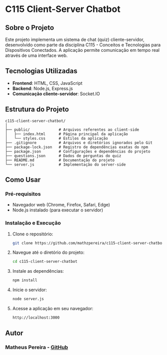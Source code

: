 # C115 Client-Server Chatbot

## Sobre o Projeto

Este projeto implementa um sistema de chat (quiz) cliente-servidor, desenvolvido como parte da disciplina C115 - Conceitos e Tecnologias para Dispositivos Conectados. A aplicação permite comunicação em tempo real através de uma interface web.

## Tecnologias Utilizadas

- **Frontend**: HTML, CSS, JavaScript
- **Backend**: Node.js, Express.js
- **Comunicação cliente-servidor**: Socket.IO

## Estrutura do Projeto

```
c115-client-server-chatbot/
│
├── public/             # Arquivos referentes ao client-side
│   ├── index.html      # Página principal da aplicação
│   └── styles.css      # Estilos da aplicação
├── .gitignore          # Arquivos e diretórios ignorados pelo Git
├── package-lock.json   # Registro de dependências exatas do npm
├── package.json        # Configurações e dependências do projeto
├── questions.json      # Dados de perguntas do quiz
├── README.md           # Documentação do projeto
└── server.js           # Implementação do server-side
```

## Como Usar

### Pré-requisitos

- Navegador web (Chrome, Firefox, Safari, Edge)
- Node.js instalado (para executar o servidor)

### Instalação e Execução

1. Clone o repositório:

   ```bash
   git clone https://github.com/mathzpereira/c115-client-server-chatbot.git
   ```

2. Navegue até o diretório do projeto:

   ```bash
   cd c115-client-server-chatbot
   ```

3. Instale as dependências:

   ```bash
   npm install
   ```

4. Inicie o servidor:

   ```bash
   node server.js
   ```

5. Acesse a aplicação em seu navegador:
   ```bash
   http://localhost:3000
   ```

## Autor

### Matheus Pereira - [GitHub](https://github.com/mathzpereira)

